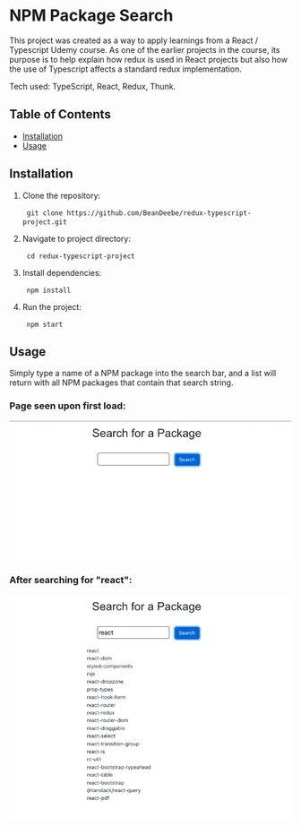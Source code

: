 # NPM Package Search
This project was created as a way to apply learnings from a React / Typescript Udemy course. As one of the earlier projects in the course, its purpose is to help explain how redux is used in React projects but also how the use of Typescript affects a standard redux implementation.


Tech used: TypeScript, React, Redux, Thunk.

## Table of Contents
- [Installation](#installation)
- [Usage](#usage)

## Installation

1. Clone the repository:

        git clone https://github.com/BeanDeebe/redux-typescript-project.git

2. Navigate to project directory:
        
        cd redux-typescript-project
    
3. Install dependencies:

        npm install

4. Run the project:

        npm start

## Usage

Simply type a name of a NPM package into the search bar, and a list will return with all NPM packages that contain that search string.

### Page seen upon first load:
![Homepage](./screengrabs/Screengrab1.png)

### After searching for "react":
![Search Results view](./screengrabs/Screengrab2.png)